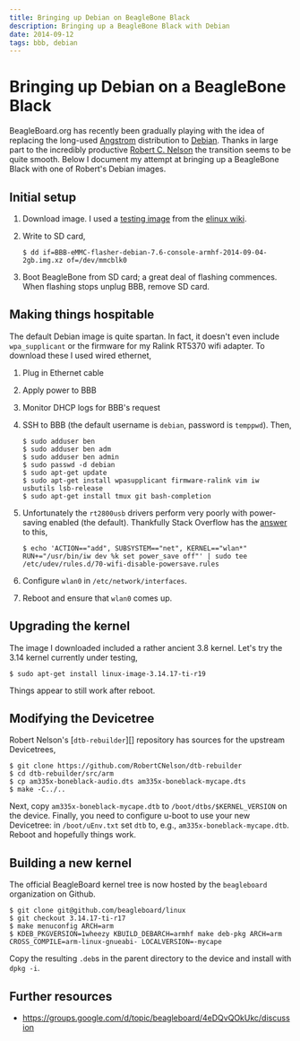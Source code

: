 ```yaml
---
title: Bringing up Debian on BeagleBone Black
description: Bringing up a BeagleBone Black with Debian
date: 2014-09-12
tags: bbb, debian
---
```

# Bringing up Debian on a BeagleBone Black

BeagleBoard.org has recently been gradually playing with the idea of
replacing the long-used [Angstrom][] distribution to
[Debian][]. Thanks in large part to the incredibly productive
[Robert C. Nelson][rcn] the transition seems to be quite smooth. Below
I document my attempt at bringing up a BeagleBone Black with one of
Robert's Debian images.

[Angstrom]: http://www.angstrom-distribution.org/
[Debian]: http://www.debian.org/
[rcn]: https://rcn-ee.net/


## Initial setup

 1. Download image. I used a [testing image][] from the [elinux wiki][].
 2. Write to SD card,

        $ dd if=BBB-eMMC-flasher-debian-7.6-console-armhf-2014-09-04-2gb.img.xz of=/dev/mmcblk0

 3. Boot BeagleBone from SD card; a great deal of flashing commences. When flashing stops unplug BBB, remove SD card.

[testing image]: https://rcn-ee.net/deb/testing/2014-09-04/console/BBB-eMMC-flasher-debian-7.6-console-armhf-2014-09-04-2gb.img.xz
[elinux wiki]: http://elinux.org/Beagleboard:BeagleBoneBlack_Debian

## Making things hospitable

The default Debian image is quite spartan. In fact, it doesn't even
include `wpa_supplicant` or the firmware for my Ralink RT5370 wifi
adapter. To download these I used wired ethernet,

 1. Plug in Ethernet cable
 2. Apply power to BBB
 3. Monitor DHCP logs for BBB's request
 4. SSH to BBB (the default username is `debian`, password is
    `temppwd`). Then,

        $ sudo adduser ben
        $ sudo adduser ben adm
        $ sudo adduser ben admin
        $ sudo passwd -d debian
        $ sudo apt-get update
        $ sudo apt-get install wpasupplicant firmware-ralink vim iw usbutils lsb-release
        $ sudo apt-get install tmux git bash-completion

 5. Unfortunately the `rt2800usb` drivers perform very poorly with
    power-saving enabled (the default). Thankfully Stack Overflow has
    the [answer][power save] to this,

        $ echo 'ACTION=="add", SUBSYSTEM=="net", KERNEL=="wlan*" RUN+="/usr/bin/iw dev %k set power_save off"' | sudo tee /etc/udev/rules.d/70-wifi-disable-powersave.rules

 6. Configure `wlan0` in `/etc/network/interfaces`.
 7. Reboot and ensure that `wlan0` comes up.

[power save]: http://superuser.com/questions/629039/disabling-power-save-option-on-wifi-device

## Upgrading the kernel

The image I downloaded included a rather ancient 3.8 kernel. Let's try
the 3.14 kernel currently under testing,

    $ sudo apt-get install linux-image-3.14.17-ti-r19

Things appear to still work after reboot.

## Modifying the Devicetree

Robert Nelson's [`dtb-rebuilder`][] repository has sources for the upstream Devicetrees,

    $ git clone https://github.com/RobertCNelson/dtb-rebuilder
    $ cd dtb-rebuilder/src/arm
    $ cp am335x-boneblack-audio.dts am335x-boneblack-mycape.dts
    $ make -C../..

Next, copy `am335x-boneblack-mycape.dtb` to `/boot/dtbs/$KERNEL_VERSION` on
the device. Finally, you need to configure u-boot to use your new
Devicetree: in `/boot/uEnv.txt` set `dtb` to, e.g.,
`am335x-boneblack-mycape.dtb`. Reboot and hopefully things work.

[rebuilder]: https://github.com/RobertCNelson/dtb-rebuilder

## Building a new kernel

The official BeagleBoard kernel tree is now hosted by the
`beagleboard` organization on Github.

    $ git clone git@github.com/beagleboard/linux
    $ git checkout 3.14.17-ti-r17
    $ make menuconfig ARCH=arm
    $ KDEB_PKGVERSION=1wheezy KBUILD_DEBARCH=armhf make deb-pkg ARCH=arm CROSS_COMPILE=arm-linux-gnueabi- LOCALVERSION=-mycape

Copy the resulting `.deb`s in the parent directory to the device and
install with `dpkg -i`.

## Further resources

 * https://groups.google.com/d/topic/beagleboard/4eDQvQOkUkc/discussion
